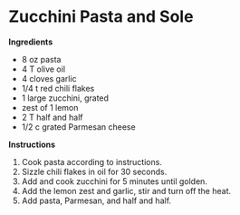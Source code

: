 # Zucchini Pasta and Sole

**Ingredients**

* 8 oz pasta
* 4 T olive oil
* 4 cloves garlic
* 1/4 t red chili flakes
* 1 large zucchini, grated
* zest of 1 lemon
* 2 T half and half
* 1/2 c grated Parmesan cheese

**Instructions**

1. Cook pasta according to instructions. 
2. Sizzle chili flakes in oil for 30 seconds. 
3. Add and cook zucchini for 5 minutes until golden. 
4. Add the lemon zest and garlic, stir and turn off the heat. 
5. Add pasta, Parmesan, and half and half. 
